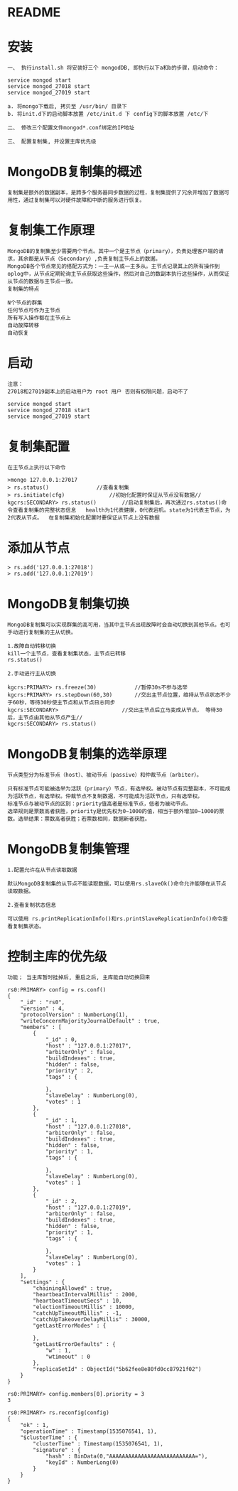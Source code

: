 # README #

# 安装 #

	一、 执行install.sh 将安装好三个 mongodDB, 即执行以下a和b的步骤，启动命令：
		
	service mongod start
	service mongod_27018 start
	service mongod_27019 start	

	a. 将mongo下载后, 拷贝至 /usr/bin/ 目录下
	b. 将init.d下的启动脚本放置 /etc/init.d 下 config下的脚本放置 /etc/下

	二、 修改三个配置文件mongod*.conf绑定的IP地址

	三、 配置复制集, 并设置主库优先级 

# MongoDB复制集的概述 #

	复制集是额外的数据副本，是跨多个服务器同步数据的过程，复制集提供了冗余并增加了数据可用性，通过复制集可以对硬件故障和中断的服务进行恢复。

# 复制集工作原理 #

	MongoDB的复制集至少需要两个节点。其中一个是主节点（primary），负责处理客户端的请求，其余都是从节点（Secondary）,负责复制主节点上的数据。
	MongoDB各个节点常见的搭配方式为：一主一从或一主多从。主节点记录其上的所有操作到oplog中，从节点定期轮询主节点获取这些操作，然后对自己的数副本执行这些操作，从而保证从节点的数据与主节点一致。
	复制集的特点

	N个节点的群集
	任何节点可作为主节点
	所有写入操作都在主节点上
	自动故障转移
	自动恢复

# 启动 #

	注意：
	27018和27019副本上的启动用户为 root 用户 否则有权限问题，启动不了

	service mongod start
	service mongod_27018 start
	service mongod_27019 start

# 复制集配置 #

	在主节点上执行以下命令	

	>mongo 127.0.0.1:27017
	> rs.status()    			//查看复制集
	> rs.initiate(cfg)   			//初始化配置时保证从节点没有数据// 
	kgcrs:SECONDARY> rs.status()   		//启动复制集后，再次通过rs.status()命令查看复制集的完整状态信息   health为1代表健康，0代表宕机。state为1代表主节点，为2代表从节点。  在复制集初始化配置时要保证从节点上没有数据

# 添加从节点 #
	
	> rs.add('127.0.0.1:27018')
	> rs.add('127.0.0.1:27019')

# MongoDB复制集切换 #

	MongoDB复制集可以实现群集的高可用，当其中主节点出现故障时会自动切换到其他节点。也可手动进行复制集的主从切换。

	1.故障自动转移切换
	kill一个主节点，查看复制集状态，主节点已转移
	rs.status()

	2.手动进行主从切换

	kgcrs:PRIMARY> rs.freeze(30)      		//暂停30s不参与选举
	kgcrs:PRIMARY> rs.stepDown(60,30)  		//交出主节点位置，维持从节点状态不少于60秒，等待30秒使主节点和从节点日志同步
	kgcrs:SECONDARY>    				//交出主节点后立马变成从节点， 等待30后，主节点由其他从节点产生//
	kgcrs:SECONDARY> rs.status()


# MongoDB复制集的选举原理 #

	节点类型分为标准节点（host）、被动节点（passive）和仲裁节点（arbiter）。

	只有标准节点可能被选举为活跃（primary）节点，有选举权。被动节点有完整副本，不可能成为活跃节点，有选举权。仲裁节点不复制数据，不可能成为活跃节点，只有选举权。
	标准节点与被动节点的区别：priority值高者是标准节点，低者为被动节点。
	选举规则是票数高者获胜，priority是优先权为0~1000的值，相当于额外增加0~1000的票数。选举结果：票数高者获胜；若票数相同，数据新者获胜。


# MongoDB复制集管理 #

	1.配置允许在从节点读取数据

	默认MongoDB复制集的从节点不能读取数据，可以使用rs.slaveOk()命令允许能够在从节点读取数据。

	2.查看复制状态信息

	可以使用 rs.printReplicationInfo()和rs.printSlaveReplicationInfo()命令查看复制集状态。

# 控制主库的优先级 #
	
	功能； 当主库暂时挂掉后, 重启之后, 主库能自动切换回来

	rs0:PRIMARY> config = rs.conf()
	{
		"_id" : "rs0",
		"version" : 4,
		"protocolVersion" : NumberLong(1),
		"writeConcernMajorityJournalDefault" : true,
		"members" : [
			{
				"_id" : 0,
				"host" : "127.0.0.1:27017",
				"arbiterOnly" : false,
				"buildIndexes" : true,
				"hidden" : false,
				"priority" : 2,
				"tags" : {
				
				},
				"slaveDelay" : NumberLong(0),
				"votes" : 1
			},
			{
				"_id" : 1,
				"host" : "127.0.0.1:27018",
				"arbiterOnly" : false,
				"buildIndexes" : true,
				"hidden" : false,
				"priority" : 1,
				"tags" : {
				
				},
				"slaveDelay" : NumberLong(0),
				"votes" : 1
			},
			{
				"_id" : 2,
				"host" : "127.0.0.1:27019",
				"arbiterOnly" : false,
				"buildIndexes" : true,
				"hidden" : false,
				"priority" : 1,
				"tags" : {
				
				},
				"slaveDelay" : NumberLong(0),
				"votes" : 1
			}
		],
		"settings" : {
			"chainingAllowed" : true,
			"heartbeatIntervalMillis" : 2000,
			"heartbeatTimeoutSecs" : 10,
			"electionTimeoutMillis" : 10000,
			"catchUpTimeoutMillis" : -1,
			"catchUpTakeoverDelayMillis" : 30000,
			"getLastErrorModes" : {
			
			},
			"getLastErrorDefaults" : {
				"w" : 1,
				"wtimeout" : 0
			},
			"replicaSetId" : ObjectId("5b62fee8e80fd0cc87921f02")
		}
	}

	rs0:PRIMARY> config.members[0].priority = 3
	3

	rs0:PRIMARY> rs.reconfig(config)
	{
		"ok" : 1,
		"operationTime" : Timestamp(1535076541, 1),
		"$clusterTime" : {
			"clusterTime" : Timestamp(1535076541, 1),
			"signature" : {
				"hash" : BinData(0,"AAAAAAAAAAAAAAAAAAAAAAAAAAA="),
				"keyId" : NumberLong(0)
			}
		}
	}




